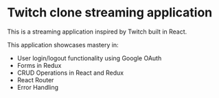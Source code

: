 # Twitch clone streaming application

This is a streaming application inspired by Twitch built in React.

This application showcases mastery in:

- User login/logout functionality using Google OAuth
- Forms in Redux
- CRUD Operations in React and Redux
- React Router
- Error Handling

